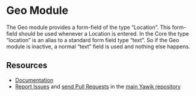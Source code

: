 Geo Module
====

The Geo module provides a form-field of the type “Location”.
This form-field should be used whenever a Location is entered.
In the Core the type “location” is an alias to a standard form field type “text”.
So if the Geo module is inactive, a normal “text” field is used and nothing else happens.

Resources
----
  * [Documentation](https://yawik.readthedocs.io/en/latest/modules/geo/index.html)
  * [Report Issues](https://github.com/cross-solution/YAWIK/issues) and
    [send Pull Requests](https://github.com/cross-solution/YAWIK/pulls)
    in the [main Yawik repository](https://github.com/cross-solution/YAWIK)